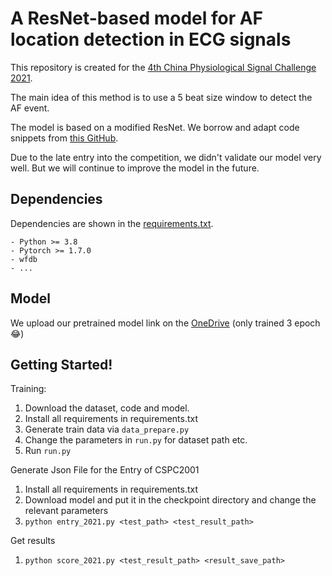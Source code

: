 # A ResNet-based model for AF location detection in ECG signals 

This repository is created for the [4th China Physiological Signal Challenge 2021](http://www.icbeb.org/CPSC2021).

The main idea of this method is to use a 5 beat size window to detect the AF event.

The model is based on a modified ResNet. We borrow and adapt code snippets from [this GitHub](https://github.com/lxdv/ecg-classification).

Due to the late entry into the competition, we didn't validate our model very well. But we will continue to improve the model in the future.  

## Dependencies
Dependencies are shown in the [requirements.txt](requirements.txt).

    - Python >= 3.8
    - Pytorch >= 1.7.0
    - wfdb 
    - ...

## Model
We upload our pretrained model link on the [OneDrive](https://portland-my.sharepoint.com/:u:/g/personal/shuomeng2-c_my_cityu_edu_hk/EWLV-8ljcohJh6UT8_s_S8UBkEQsw4_1Bfcm1VbDxklWxw?e=2JyVbd) (only trained 3 epoch 😂) 

## Getting Started!
Training:

1. Download the dataset, code and model.
2. Install all requirements in requirements.txt
3. Generate train data via `data_prepare.py`
4. Change the parameters in `run.py` for dataset path etc. 
5. Run `run.py`

Generate Json File for the Entry of CSPC2001

1. Install all requirements in requirements.txt
2. Download model and put it in the checkpoint directory and change the relevant parameters
3. `python entry_2021.py <test_path> <test_result_path>`

Get results 

1. `python score_2021.py <test_result_path> <result_save_path>`





